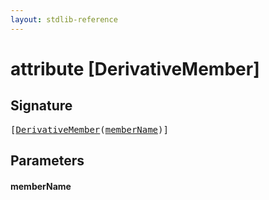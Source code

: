 ```yaml
---
layout: stdlib-reference
---
```


# attribute [DerivativeMember]

## Signature

<pre>
[<a href="derivativemember-0a.md">DerivativeMember</a>(<a href="derivativemember-0a.md#decl-memberName" class="code_param">memberName</a>)]
</pre>

## Parameters

####  <a id="decl-memberName"></a>memberName


<script>
// Fix .md links to .html when on ReadTheDocs
if (window.location.hostname.includes('readthedocs') || 
    window.location.hostname.includes('rtfd.io')) {
  document.addEventListener('DOMContentLoaded', function() {
    const links = document.querySelectorAll('a');
    links.forEach(link => {
      if (link.getAttribute('href') && link.getAttribute('href').endsWith('.md')) {
        link.href = link.href.replace(/\.md($|#|\?)/, '.html$1');
      }
    });
  });
}
</script>
